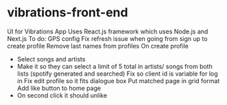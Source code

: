 # vibrations-front-end
UI for Vibrations App
Uses React.js framework which uses Node.js and Next.js
To do:
GPS config
Fix refresh issue when going from sign up to create profile 
Remove last names from profiles 
On create profile
  - Select songs and artists 
  - Make it so they can select a limit of 5 total in artists/ songs from both lists (spotify generated and searched) 
Fix so client id is variable for log in 
Fix edit profile so it fits dialogue box
Put matched page in grid format
Add like button to home page
  - On second click it should unlike
